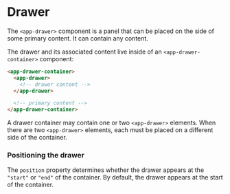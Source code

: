 # Drawer

The `<app-drawer>` component is a panel that can be placed on the side of some primary content.
It can contain any content. 

The drawer and its associated content live inside of an `<app-drawer-container>` component:

```html
<app-drawer-container>
  <app-drawer>
    <!-- drawer content -->
  </app-drawer>

  <!-- primary content -->
</app-drawer-container>
```

A drawer container may contain one or two `<app-drawer>` elements. When there are two 
`<app-drawer>` elements, each must be placed on a different side of the container.

### Positioning the drawer
The `position` property determines whether the drawer appears at the `"start"` or `"end"` of the
container. By default, the 
drawer appears at the start of the container.
